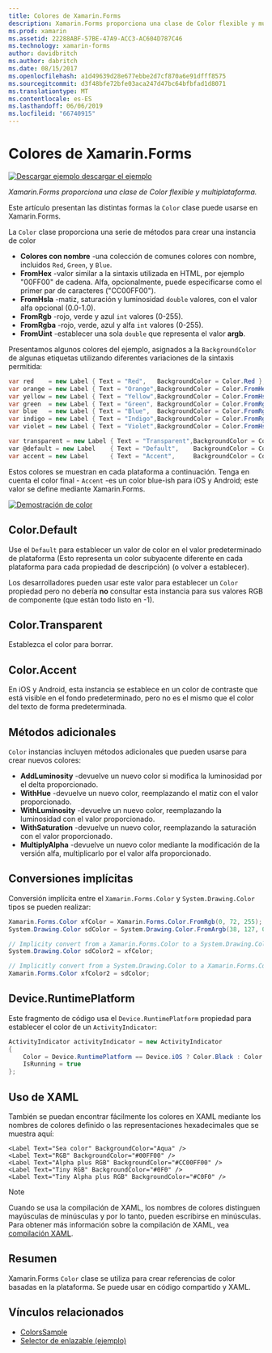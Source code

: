 ```yaml
---
title: Colores de Xamarin.Forms
description: Xamarin.Forms proporciona una clase de Color flexible y multiplataforma. En este artículo se explica la funcionalidad proporcionada por la clase de Color y cómo usarlo.
ms.prod: xamarin
ms.assetid: 22288ABF-57BE-47A9-ACC3-AC604D787C46
ms.technology: xamarin-forms
author: davidbritch
ms.author: dabritch
ms.date: 08/15/2017
ms.openlocfilehash: a1d49639d28e677ebbe2d7cf870a6e91dfff8575
ms.sourcegitcommit: d3f48bfe72bfe03aca247d47bc64bfbfad1d8071
ms.translationtype: MT
ms.contentlocale: es-ES
ms.lasthandoff: 06/06/2019
ms.locfileid: "66740915"
---
```

# <a name="colors-in-xamarinforms"></a>Colores de Xamarin.Forms

[![Descargar ejemplo](~/media/shared/download.png) descargar el ejemplo](https://developer.xamarin.com/samples/xamarin-forms/WorkingWithColors)

_Xamarin.Forms proporciona una clase de Color flexible y multiplataforma._

Este artículo presentan las distintas formas la `Color` clase puede usarse en Xamarin.Forms.

La `Color` clase proporciona una serie de métodos para crear una instancia de color

-  **Colores con nombre** -una colección de comunes colores con nombre, incluidos `Red`, `Green`, y `Blue`.
-  **FromHex** -valor similar a la sintaxis utilizada en HTML, por ejemplo "00FF00" de cadena. Alfa, opcionalmente, puede especificarse como el primer par de caracteres ("CC00FF00").
-  **FromHsla** -matiz, saturación y luminosidad `double` valores, con el valor alfa opcional (0.0-1.0).
-  **FromRgb** -rojo, verde y azul `int` valores (0-255).
-  **FromRgba** -rojo, verde, azul y alfa `int` valores (0-255).
-  **FromUint** -establecer una sola `double` que representa el valor **argb**.

Presentamos algunos colores del ejemplo, asignados a la `BackgroundColor` de algunas etiquetas utilizando diferentes variaciones de la sintaxis permitida:

```csharp
var red    = new Label { Text = "Red",   BackgroundColor = Color.Red };
var orange = new Label { Text = "Orange",BackgroundColor = Color.FromHex("FF6A00") };
var yellow = new Label { Text = "Yellow",BackgroundColor = Color.FromHsla(0.167, 1.0, 0.5, 1.0) };
var green  = new Label { Text = "Green", BackgroundColor = Color.FromRgb (38, 127, 0) };
var blue   = new Label { Text = "Blue",  BackgroundColor = Color.FromRgba(0, 38, 255, 255) };
var indigo = new Label { Text = "Indigo",BackgroundColor = Color.FromRgb (0, 72, 255) };
var violet = new Label { Text = "Violet",BackgroundColor = Color.FromHsla(0.82, 1, 0.25, 1) };

var transparent = new Label { Text = "Transparent",BackgroundColor = Color.Transparent };
var @default = new Label    { Text = "Default",    BackgroundColor = Color.Default };
var accent = new Label      { Text = "Accent",     BackgroundColor = Color.Accent };
```

Estos colores se muestran en cada plataforma a continuación. Tenga en cuenta el color final - `Accent` -es un color blue-ish para iOS y Android; este valor se define mediante Xamarin.Forms.

 [![Demostración de color](colors-images/colors-sml.png "Color demostración")](colors-images/colors.png#lightbox "demostración de Color")

## <a name="colordefault"></a>Color.Default

Use el `Default` para establecer un valor de color en el valor predeterminado de plataforma (Esto representa un color subyacente diferente en cada plataforma para cada propiedad de descripción) (o volver a establecer).

Los desarrolladores pueden usar este valor para establecer un `Color` propiedad pero no debería **no** consultar esta instancia para sus valores RGB de componente (que están todo listo en -1).

## <a name="colortransparent"></a>Color.Transparent

Establezca el color para borrar.

## <a name="coloraccent"></a>Color.Accent

En iOS y Android, esta instancia se establece en un color de contraste que está visible en el fondo predeterminado, pero no es el mismo que el color del texto de forma predeterminada.

## <a name="additional-methods"></a>Métodos adicionales

`Color` instancias incluyen métodos adicionales que pueden usarse para crear nuevos colores:

-  **AddLuminosity** -devuelve un nuevo color si modifica la luminosidad por el delta proporcionado.
-  **WithHue** -devuelve un nuevo color, reemplazando el matiz con el valor proporcionado.
-  **WithLuminosity** -devuelve un nuevo color, reemplazando la luminosidad con el valor proporcionado.
-  **WithSaturation** -devuelve un nuevo color, reemplazando la saturación con el valor proporcionado.
-  **MultiplyAlpha** -devuelve un nuevo color mediante la modificación de la versión alfa, multiplicarlo por el valor alfa proporcionado.

## <a name="implicit-conversions"></a>Conversiones implícitas

Conversión implícita entre el `Xamarin.Forms.Color` y `System.Drawing.Color` tipos se pueden realizar:

```csharp
Xamarin.Forms.Color xfColor = Xamarin.Forms.Color.FromRgb(0, 72, 255);
System.Drawing.Color sdColor = System.Drawing.Color.FromArgb(38, 127, 0);

// Implicity convert from a Xamarin.Forms.Color to a System.Drawing.Color
System.Drawing.Color sdColor2 = xfColor;

// Implicitly convert from a System.Drawing.Color to a Xamarin.Forms.Color
Xamarin.Forms.Color xfColor2 = sdColor;
```

## <a name="deviceruntimeplatform"></a>Device.RuntimePlatform

Este fragmento de código usa el `Device.RuntimePlatform` propiedad para establecer el color de un `ActivityIndicator`:

```csharp
ActivityIndicator activityIndicator = new ActivityIndicator
{
    Color = Device.RuntimePlatform == Device.iOS ? Color.Black : Color.Default,
    IsRunning = true
};
```

## <a name="using-from-xaml"></a>Uso de XAML

También se puedan encontrar fácilmente los colores en XAML mediante los nombres de colores definido o las representaciones hexadecimales que se muestra aquí:

```xaml
<Label Text="Sea color" BackgroundColor="Aqua" />
<Label Text="RGB" BackgroundColor="#00FF00" />
<Label Text="Alpha plus RGB" BackgroundColor="#CC00FF00" />
<Label Text="Tiny RGB" BackgroundColor="#0F0" />
<Label Text="Tiny Alpha plus RGB" BackgroundColor="#C0F0" />
```

> [!NOTE]
> Cuando se usa la compilación de XAML, los nombres de colores distinguen mayúsculas de minúsculas y por lo tanto, pueden escribirse en minúsculas. Para obtener más información sobre la compilación de XAML, vea [compilación XAML](~/xamarin-forms/xaml/xamlc.md).

## <a name="summary"></a>Resumen

Xamarin.Forms `Color` clase se utiliza para crear referencias de color basadas en la plataforma. Se puede usar en código compartido y XAML.


## <a name="related-links"></a>Vínculos relacionados

- [ColorsSample](https://developer.xamarin.com/samples/xamarin-forms/WorkingWithColors)
- [Selector de enlazable (ejemplo)](https://developer.xamarin.com/samples/xamarin-forms/UserInterface/BindablePicker/)
